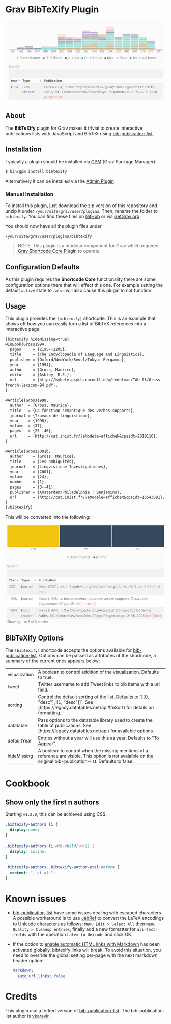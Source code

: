 
# Grav BibTeXify Plugin

![](assets/bibtexify.png)

## About

The **BibTeXify** plugin for Grav makes it trivial to create interactive publications lists with JavaScript and BibTeX using [bib-publication-list](https://github.com/vkaravir/bib-publication-list). 

## Installation

Typically a plugin should be installed via [GPM](http://learn.getgrav.org/advanced/grav-gpm) (Grav Package Manager):

```
$ bin/gpm install bibtexify
```

Alternatively it can be installed via the [Admin Plugin](http://learn.getgrav.org/admin-panel/plugins)

### Manual Installation

To install this plugin, just download the zip version of this repository and unzip it under `/your/site/grav/user/plugins`. Then, rename the folder to `bibtexify`. You can find these files on [GitHub](https://github.com/martinec/grav-plugin-bibtexify) or via [GetGrav.org](http://getgrav.org/downloads/plugins#extras).

You should now have all the plugin files under

    /your/site/grav/user/plugins/bibtexify
	
> NOTE: This plugin is a modular component for Grav which requires [Grav Shortcode Core Plugin](https://github.com/getgrav/grav-plugin-shortcode-core) to operate.

## Configuration Defaults

As this plugin requires the **Shortcode Core** functionality there are some configuration options there that will effect this one. For example setting the default `active` state to `false` will also cause this plugin to not function.

## Usage

This plugin provides the `[bibtexify]` shortcode. This is an example that shows off how you can easily turn a list of BibTeX references into a interactive page:

```
[bibtexify hideMissing=true]
@InBook{Gross1994,
  pages     = {2195--2205},
  title     = {The Encyclopedia of Language and Linguistics},
  publisher = {Oxford/NewYork/Seoul/Tokyo: Pergamon},
  year      = {1994},
  author    = {Gross, Maurice},
  editor    = {Ashley, R.E.},
  url       = {http://kybele.psych.cornell.edu/~edelman/TAU-05/Gross-french-lexicon-94.pdf},
}

@Article{Gross1998,
  author  = {Gross, Maurice},
  title   = {La fonction sémantique des verbes supports},
  journal = {Travaux de linguistique},
  year    = {1998},
  volume  = {37},
  pages   = {25--46},
  url     = {http://cat.inist.fr/?aModele=afficheN&cpsidt=2019110},
}

@Article{Gross2001b,
  author    = {Gross, Maurice},
  title     = {Les ambiguïtés},
  journal   = {Lingvisticae Investigationes},
  year      = {2001},
  volume    = {24},
  number    = {1},
  pages     = {3--41},
  publisher = {Amsterdam/Philadelphia : Benjamins},
  url       = {http://cat.inist.fr/?aModele=afficheN&cpsidt=13543081},
}
[/bibtexify]
```

This will be converted into the following:

![](assets/example.png)

## BibTeXify Options

The `[bibtexify]` shortcode accepts the options available for [bib-publication-list](https://github.com/vkaravir/bib-publication-list).
Options can be passed as attributes of the shortcode, a summary of the current ones appears below:

<table>
<tbody>
<tr><td>visualization</td><td>A boolean to control addition of the visualization. Defaults to true.</td></tr>
<tr><td>tweet</td><td>Twitter username to add Tweet links to bib items with a url field.</td></tr>
<tr><td>sorting</td><td>Control the default sorting of the list. Defaults to `[[0, "desc"], [1, "desc"]]`. See (https://legacy.datatables.net/api#fnSort) for details on formatting.</td></tr>
<tr><td>datatable</td><td>Pass options to the datatable library used to create the table of publications. See (https://legacy.datatables.net/api) for available options.</td></tr>
<tr><td>defaultYear</td><td>Entries without a year will use this as year. Defaults to "To Appear".</td>
<tr><td>hideMissing</td><td>A boolean to control when the missing mentions of a reference are visible. This option is not avalaible on the original bib-publication-list. Defaults to false.</td></tr>
</tbody>
</table>

# Cookbook

## Show only the first n authors

Starting `v1.2.0`, this can be achieved using CSS.

```css
.bibtexify-authors li {
  display:none;
}

.bibtexify-authors li:nth-child(-n+2) {
  display: inline;
}

.bibtexify-authors .bibtexify-author-etal:before {
  content: ", et al.";
}
```

# Known issues

- [bib-publication-list](https://github.com/vkaravir/bib-publication-list) have some issues dealing with escaped characters. A possible workaround is to use [JabRef](http://www.jabref.org) to convert the LaTeX encodings to Unicode characters as follows: `Menu Edit > Select All` then `Menu Quality > Cleanup entries`, finally add a new formatter for `all-text-fields` with the operation `Latex to Unicode` and click OK.
- If the option to [enable automatic HTML links with Markdown](https://learn.getgrav.org/basics/grav-configuration#pages) has been activated globally, bibtexify links will break. To avoid this situation, you need to override the global setting per-page with the next markdown header option:

   ```yaml
  markdown:
     auto_url_links: false
   ```

# Credits

This plugin use a forked version of [bib-publication-list](https://github.com/vkaravir/bib-publication-list). The bib-publication-list author is [vkaravir](https://github.com/vkaravir).
